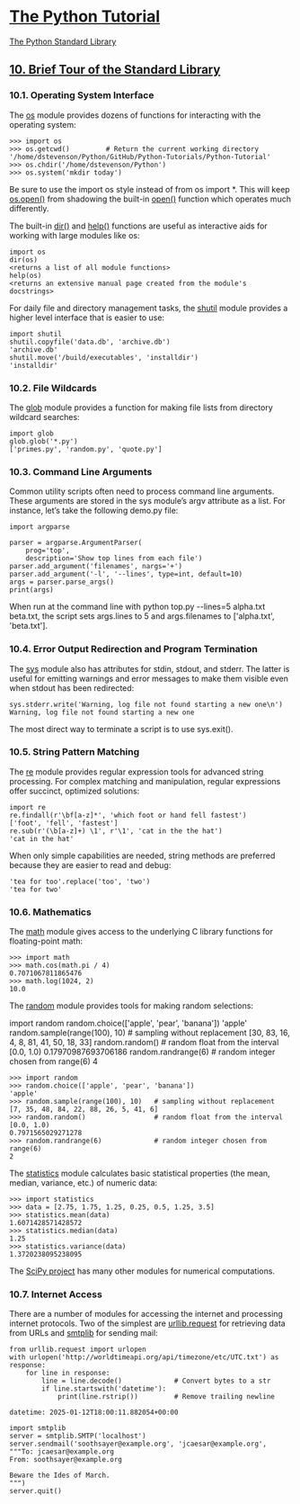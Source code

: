 # [The Python Tutorial](https://docs.python.org/3/tutorial/index.html)

[The Python Standard Library](https://docs.python.org/3/library/)

## [10. Brief Tour of the Standard Library](https://docs.python.org/3/tutorial/stdlib.html)

### 10.1. Operating System Interface

The [os](https://docs.python.org/3/library/os.html#module-os) module provides dozens of functions for interacting with the operating system:

```
>>> import os
>>> os.getcwd()         # Return the current working directory
'/home/dstevenson/Python/GitHub/Python-Tutorials/Python-Tutorial'
>>> os.chdir('/home/dstevenson/Python')
>>> os.system('mkdir today')
```

Be sure to use the import os style instead of from os import *. This will keep [os.open()](https://docs.python.org/3/library/os.html#os.open) from shadowing the built-in [open()](https://docs.python.org/3/library/functions.html#open) function which operates much differently.

The built-in [dir()](https://docs.python.org/3/library/functions.html#dir) and [help()](https://docs.python.org/3/library/functions.html#help) functions are useful as interactive aids for working with large modules like os:

```
import os
dir(os)
<returns a list of all module functions>
help(os)
<returns an extensive manual page created from the module's docstrings>
```

For daily file and directory management tasks, the [shutil](https://docs.python.org/3/library/shutil.html#module-shutil) module provides a higher level interface that is easier to use:

```
import shutil
shutil.copyfile('data.db', 'archive.db')
'archive.db'
shutil.move('/build/executables', 'installdir')
'installdir'
```

### 10.2. File Wildcards

The [glob](https://docs.python.org/3/library/glob.html#module-glob) module provides a function for making file lists from directory wildcard searches:

```
import glob
glob.glob('*.py')
['primes.py', 'random.py', 'quote.py']
```

### 10.3. Command Line Arguments

Common utility scripts often need to process command line arguments. These arguments are stored in the sys module’s argv attribute as a list. For instance, let’s take the following demo.py file:

```
import argparse

parser = argparse.ArgumentParser(
    prog='top',
    description='Show top lines from each file')
parser.add_argument('filenames', nargs='+')
parser.add_argument('-l', '--lines', type=int, default=10)
args = parser.parse_args()
print(args)
```

When run at the command line with python top.py --lines=5 alpha.txt beta.txt, the script sets args.lines to 5 and args.filenames to ['alpha.txt', 'beta.txt'].

### 10.4. Error Output Redirection and Program Termination

The [sys](https://docs.python.org/3/library/sys.html#module-sys) module also has attributes for stdin, stdout, and stderr. The latter is useful for emitting warnings and error messages to make them visible even when stdout has been redirected:

```
sys.stderr.write('Warning, log file not found starting a new one\n')
Warning, log file not found starting a new one
```

The most direct way to terminate a script is to use sys.exit().

### 10.5. String Pattern Matching

The [re](https://docs.python.org/3/library/re.html#module-re) module provides regular expression tools for advanced string processing. For complex matching and manipulation, regular expressions offer succinct, optimized solutions:

```
import re
re.findall(r'\bf[a-z]*', 'which foot or hand fell fastest')
['foot', 'fell', 'fastest']
re.sub(r'(\b[a-z]+) \1', r'\1', 'cat in the the hat')
'cat in the hat'
```

When only simple capabilities are needed, string methods are preferred because they are easier to read and debug:

```
'tea for too'.replace('too', 'two')
'tea for two'
```

### 10.6. Mathematics

The [math](https://docs.python.org/3/library/math.html#module-math) module gives access to the underlying C library functions for floating-point math:

```
>>> import math
>>> math.cos(math.pi / 4)
0.7071067811865476
>>> math.log(1024, 2)
10.0
```

The [random](https://docs.python.org/3/library/random.html#module-random) module provides tools for making random selections:

>>>
import random
random.choice(['apple', 'pear', 'banana'])
'apple'
random.sample(range(100), 10)   # sampling without replacement
[30, 83, 16, 4, 8, 81, 41, 50, 18, 33]
random.random()    # random float from the interval [0.0, 1.0)
0.17970987693706186
random.randrange(6)    # random integer chosen from range(6)
4

```
>>> import random
>>> random.choice(['apple', 'pear', 'banana'])
'apple'
>>> random.sample(range(100), 10)   # sampling without replacement
[7, 35, 48, 84, 22, 88, 26, 5, 41, 6]
>>> random.random()                 # random float from the interval [0.0, 1.0)
0.7971565029271278
>>> random.randrange(6)             # random integer chosen from range(6)
2
```

The [statistics](https://docs.python.org/3/library/statistics.html#module-statistics) module calculates basic statistical properties (the mean, median, variance, etc.) of numeric data:

```
>>> import statistics
>>> data = [2.75, 1.75, 1.25, 0.25, 0.5, 1.25, 3.5]
>>> statistics.mean(data)
1.6071428571428572
>>> statistics.median(data)
1.25
>>> statistics.variance(data)
1.3720238095238095
```

The [SciPy project](https://scipy.org) has many other modules for numerical computations.

### 10.7. Internet Access

There are a number of modules for accessing the internet and processing internet protocols. Two of the simplest are [urllib.request](https://docs.python.org/3/library/urllib.request.html#module-urllib.request) for retrieving data from URLs and [smtplib](https://docs.python.org/3/library/smtplib.html#module-smtplib) for sending mail:

```
from urllib.request import urlopen
with urlopen('http://worldtimeapi.org/api/timezone/etc/UTC.txt') as response:
    for line in response:
        line = line.decode()             # Convert bytes to a str
        if line.startswith('datetime'):
            print(line.rstrip())         # Remove trailing newline

datetime: 2025-01-12T18:00:11.882054+00:00
```

```
import smtplib
server = smtplib.SMTP('localhost')
server.sendmail('soothsayer@example.org', 'jcaesar@example.org',
"""To: jcaesar@example.org
From: soothsayer@example.org

Beware the Ides of March.
""")
server.quit()
```